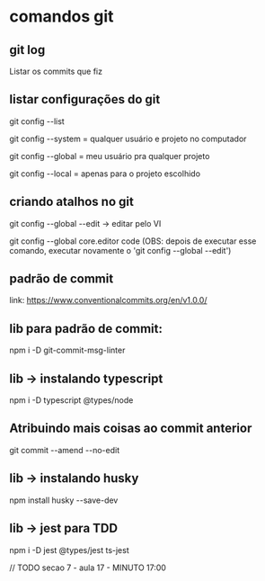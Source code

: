 # comandos git

## git log

Listar os commits que fiz

## listar configurações do git

git config --list

git config --system = qualquer usuário e projeto no computador

git config --global = meu usuário pra qualquer projeto

git config --local = apenas para o projeto escolhido

## criando atalhos no git

git config --global --edit -> editar pelo VI

git config --global core.editor code
(OBS: depois de executar esse comando, executar novamente o 'git config --global --edit')

## padrão de commit

link: https://www.conventionalcommits.org/en/v1.0.0/

## lib para padrão de commit:

npm i -D git-commit-msg-linter

## lib -> instalando typescript

npm i -D typescript @types/node

## Atribuindo mais coisas ao commit anterior

git commit --amend --no-edit

## lib -> instalando husky

npm install husky --save-dev

## lib -> jest para TDD

npm i -D jest @types/jest ts-jest

// TODO secao 7 - aula 17 - MINUTO 17:00
